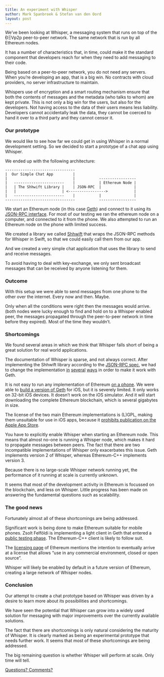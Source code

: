 ```yaml
---
title: An experiment with Whisper
author: Mark Spanbroek & Stefan van den Oord
layout: post
---
```


We’ve been looking at Whisper, a messaging system that runs on top of the ÐΞVp2p peer-to-peer network. The same network that is run by all Ethereum nodes.

It has a number of characteristics that, in time, could make it the standard component that developers reach for when they need to add messaging to their code.

Being based on a peer-to-peer network, you do not need any servers. When you’re developing an app, that is a big win. No contracts with cloud providers, no server infrastructure to maintain.

Whispers use of encryption and a smart routing mechanism ensure that both the contents of messages and the metadata (who talks to whom) are kept private. This is not only a big win for the users, but also for the developers. Not having access to the data of their users means less liability. Developers cannot accidentally leak the data, they cannot be coerced to hand it over to a third party and they cannot censor it.

### Our prototype

We would like to see how far we could get in using Whisper in a normal development setting. So we decided to start a prototype of a chat app using Whisper.

We ended up with the following architecture:

    --------------------------------
    |  Our Simple Chat App         |
    |                              |           -----------------
    |   -----------------------    |           | Ethereum Node |
    |   | The Shhwift Library |    | JSON-RPC  |               |
    |   |                     | <----------------->            |   
    |   -----------------------    |           |               |
    --------------------------------           -----------------

We start an Ethereum node (in this case [Geth][1]) and connect to it using its [JSON-RPC interface][2]. For most of our testing we ran the ethereum node on a computer, and connected to it from the phone.  We also attempted to run an Ethereum node on the phone with limited success.

We created a library we called [Shhwift][3] that wraps the JSON-RPC methods for Whisper in Swift, so that we could easily call them from our app.

And we created a very simple chat application that uses the library to send and receive messages.

To avoid having to deal with key-exchange, we only sent broadcast messages that can be received by anyone listening for them.

### Outcome

With this setup we were able to send messages from one phone to the other over the internet. Every now and then. Maybe.

Only when all the conditions were right then the messages would arrive. (both nodes were lucky enough to find and hold on to a Whisper enabled peer, the messages propagated through the peer-to-peer network in time before they expired). Most of the time they wouldn’t.

### Shortcomings

We found several areas in which we think that Whisper falls short of being a great solution for real world applications.

The documentation of Whisper is sparse, and not always correct. After implementing the Shhwift library according to the [JSON-RPC spec][2], we had to change the implementation [in][10] [several][11] [ways][12] in order to make it work with Geth.

It is not easy to run any implementation of Ethereum [on a phone][4]. We were able to [build a version of Geth][5] for iOS, but it is severely limited. It only works on 32-bit iOS devices. It doesn’t work on the iOS simulator. And it will start downloading the complete Ethereum blockchain, which is several gigabytes in size.

The license of the two main Ethereum implementations is (L)GPL, making them unsuitable for use in iOS apps, because it [prohibits publication on the Apple App Store][6].

You have to explicitly enable Whisper when starting an Ethereum node. This means that almost no-one is running a Whisper node, which makes it hard to propagate messages between peers. The fact that there are two incompatible implementations of Whisper only exacerbates this issue. Geth implements version 2 of Whisper, whereas Ethereum-C++ implements version 3.

Because there is no large-scale Whisper network running yet, the performance of it running at scale is currently unknown.

It seems that most of the development activity in Ethereum is focussed on the blockchain, and less on Whisper. Little progress has been made on answering the fundamental questions such as scalability.

### The good news

Fortunately almost all of these shortcomings are being addressed.

Significant work is being done to make Ethereum suitable for mobile phones. Zsolt Felföldi is implementing a light client in Geth that entered a [public testing phase][7]. The Ethereum-C++ client is likely to follow suit.

The [licensing page][8] of Ethereum mentions the intention to eventually arrive at a license that allows “use in any commercial environment, closed or open source”.

Whisper will likely be enabled by default in a future version of Ethereum, creating a large network of Whisper nodes.

### Conclusion

Our attempt to create a chat prototype based on Whisper was driven by a desire to learn more about its possibilities and shortcomings.

We have seen the potential that Whisper can grow into a widely used solution for messaging with major improvements over the currently available solutions.

The fact that there are shortcomings is only natural considering the maturity of Whisper. It is clearly marked as being an experimental prototype that needs further work. It seems that most of these shortcomings are being addressed.

The big remaining question is whether Whisper will perform at scale. Only time will tell.

[Questions? Comments?](https://github.com/Charterhouse/charterhouse.github.io/issues/2)

[1]: https://github.com/ethereum/go-ethereum
[2]: https://github.com/ethereum/wiki/wiki/JSON-RPC
[3]: https://github.com/charterhouse/Shhwift
[4]: http://markspanbroek.github.io/2016/06/02/ethereum-light.html
[5]: https://github.com/markspanbroek/Ethereum-iOS
[6]: http://www.fsf.org/news/2010-05-app-store-compliance
[7]: https://github.com/zsfelfoldi/go-ethereum/wiki/Light-Client-Public-Test
[8]: https://github.com/ethereum/wiki/wiki/Licensing

[10]: https://github.com/charterhouse/Shhwift/commit/a808645ec0ae2974df64d5a6c47a14cb1e51660a
[11]: https://github.com/charterhouse/Shhwift/commit/cf1f61183de07c362852adc5db18cbb464b2c2de
[12]: https://github.com/charterhouse/Shhwift/commit/bef92ebf802af3e7212ae272c9967c98544c6f9e
